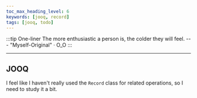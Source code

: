 ```yaml
---
toc_max_heading_level: 6
keywords: [jooq, record]
tags: [jooq, todo]
---
```



:::tip One-liner
The more enthusiastic a person is, the colder they will feel. --- "Myself-Original" · O_O
:::

---

## JOOQ

I feel like I haven't really used the `Record` class for related operations, so I need to study it a bit.